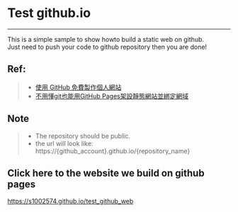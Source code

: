 # Test github.io
--- 
This is a simple sample to show howto build a static web on github.   
Just need to push your code to github repository then you are done!

## Ref:
>* [使用 GitHub 免費製作個人網站](https://gitbook.tw/chapters/github/using-github-pages.html)
>* [不用懂git也能用GitHub Pages架設靜態網站並綁定網域](https://reurl.cc/9zoeWx)

## Note
>* The repository should be public.
>* the url will look like: https://{github_account}.github.io/{repository_name}

## Click here to the website we build on github pages
https://s1002574.github.io/test_github_web
